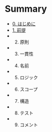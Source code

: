 # Summary

- [0. はじめに](README.md)
- [1. 前提](premise/premise.md)
- 2. 原則
- 3. 一貫性
- 4. 名前
- 5. ロジック
- 6. スコープ
- 7. 構造
- 8. テスト
- 9. コメント
